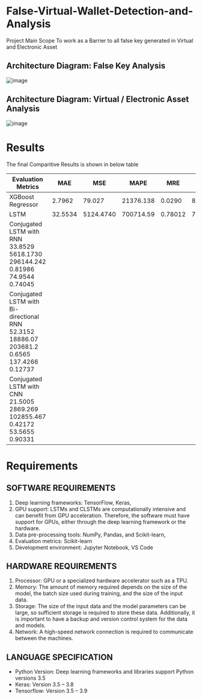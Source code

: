 # False-Virtual-Wallet-Detection-and-Analysis
Project Main Scope
To work as a Barrier to all false key generated in Virtual and Electronic Asset

## Architecture Diagram: False Key Analysis
![image](https://user-images.githubusercontent.com/83855692/224467866-3878453c-b11f-4995-9df1-bcde7b4c01da.png)

## Architecture Diagram: Virtual / Electronic Asset Analysis
![image](https://user-images.githubusercontent.com/83855692/224467881-2d27f18f-146c-4cb3-aa93-dee74584b09c.png)

# Results
The final Comparitive Results is shown in below table

| Evaluation Metrics | MAE | MSE | MAPE | MRE | RMSE | R2 Score |
| -------------------|-----|-----|------|-----|------|----------|
| XGBoost Regressor | 2.7962 | 79.027 | 21376.138 | 0.0290 | 8.88975 | 0.9963 |
| LSTM 	| 32.5534 | 5124.4740 | 700714.59 | 0.78012 | 71.5854 | 0.76322 |
| Conjugated LSTM with RNN	33.8529	5618.1730	296144.242	0.81986	74.9544	0.74045
| Conjugated LSTM with Bi-directional RNN	52.3152	18886.07	203681.2	0.6565	137.4266	0.12737
| Conjugated LSTM with CNN 	21.5005	2869.269	102855.467	0.42172	53.5655	0.90331



# Requirements
## SOFTWARE REQUIREMENTS
1. Deep learning frameworks: TensorFlow, Keras, 
2. GPU support: LSTMs and CLSTMs are computationally intensive and can benefit from GPU acceleration. Therefore, the software must have support for GPUs, either through the deep learning framework or the hardware.
3. Data pre-processing tools: NumPy, Pandas, and Scikit-learn, 
4. Evaluation metrics: Scikit-learn
5. Development environment: Jupyter Notebook, VS Code

## HARDWARE REQUIREMENTS
1. Processor: GPU or a specialized hardware accelerator such as a TPU.
2. Memory: The amount of memory required depends on the size of the model, the batch size used during training, and the size of the input data.
3. Storage: The size of the input data and the model parameters can be large, so sufficient storage is required to store these data. Additionally, it is important to have a backup and version control system for the data and models.
4. Network: A high-speed network connection is required to communicate between the machines.

## LANGUAGE SPECIFICATION
- Python Version: Deep learning frameworks and libraries support Python versions 3.5
- Keras: Version 3.5 – 3.8
- Tensorflow: Version 3.5 – 3.9
